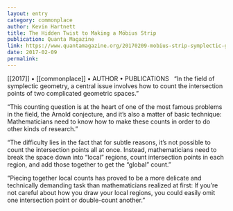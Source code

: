 ```yaml
---
layout: entry
category: commonplace
author: Kevin Hartnett
title: The Hidden Twist to Making a Möbius Strip
publication: Quanta Magazine
link: https://www.quantamagazine.org/20170209-mobius-strip-symplectic-geometry/
date: 2017-02-09
permalink: 
---
```


[[2017]] • [[commonplace]] • AUTHOR • PUBLICATIONS 
 
“In the field of symplectic geometry, a central issue involves how to count the intersection points of two complicated geometric spaces.”

“This counting question is at the heart of one of the most famous problems in the field, the Arnold conjecture, and it’s also a matter of basic technique: Mathematicians need to know how to make these counts in order to do other kinds of research.”

“The difficulty lies in the fact that for subtle reasons, it’s not possible to count the intersection points all at once. Instead, mathematicians need to break the space down into “local” regions, count intersection points in each region, and add those together to get the “global” count.”

“Piecing together local counts has proved to be a more delicate and technically demanding task than mathematicians realized at first: If you’re not careful about how you draw your local regions, you could easily omit one intersection point or double-count another.”

